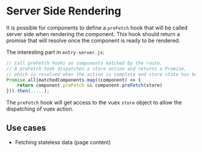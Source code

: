 # Server Side Rendering

It is possible for components to define a `preFetch` hook that will be called server side when rendering the component. This hook should return a promise that will resolve once the component is ready to be rendered.

The interesting part in `entry-server.js`:

```javascript
// Call preFetch hooks on components matched by the route.
// A preFetch hook dispatches a store action and returns a Promise,
// which is resolved when the action is complete and store state has been updated
Promise.all(matchedComponents.map((component) => {
	return component.preFetch && component.preFetch(store)
})).then(.....);
```

The `preFetch` hook will get access to the vuex `store` object to allow the dispatching of vuex action.

## Use cases

* Fetching stateless data (page content)
